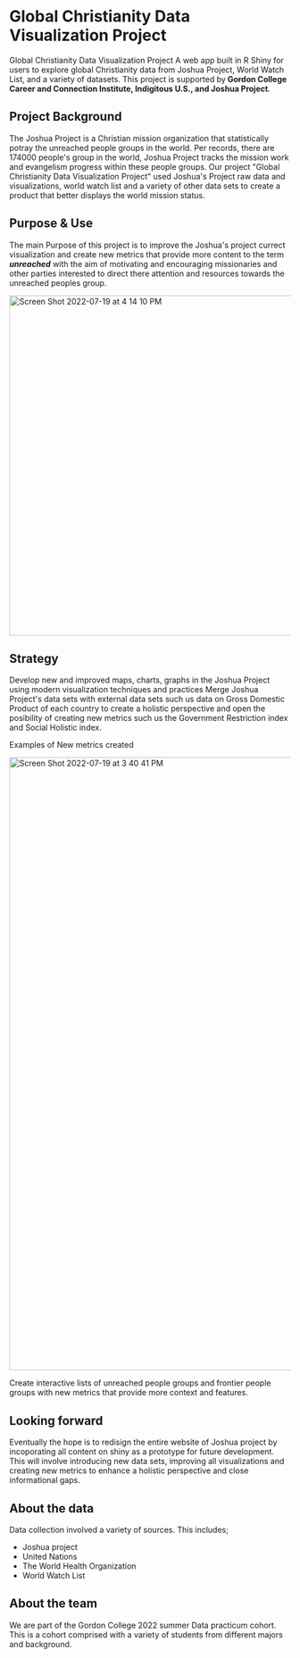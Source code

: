 
   <h1>Global Christianity Data Visualization Project</h1> Global Christianity Data Visualization Project
A web app built in R Shiny for users to explore global Christianity data from Joshua Project, World Watch List, and a variety of datasets.
 This project is supported by<strong> Gordon College Career and Connection Institute, Indigitous U.S., and Joshua Project</strong>.

   ## Project Background
The Joshua Project is a Christian mission organization that statistically potray the unreached people groups in the world. Per records, there are 174000 people's group in the world, Joshua Project tracks the mission work and evangelism progress within these people groups. Our project "Global Christianity Data Visualization Project" used Joshua's Project raw data and visualizations, world watch list and a variety of other data sets to create a product that better displays the world mission status.  
   
## Purpose & Use
The main Purpose of this project is to improve the Joshua's project currect visualization and create new metrics that provide more content to the term ***unreached*** with the aim of motivating and encouraging missionaries and other parties interested to direct there attention and resources towards the unreached peoples group.

   <img width="609" alt="Screen Shot 2022-07-19 at 4 14 10 PM" src="https://user-images.githubusercontent.com/109535700/179840003-5e6d516a-4c6a-4b7d-b4ce-3818c0802eca.png">


   ## Strategy
Develop new and improved maps, charts, graphs in the Joshua Project using modern visualization techniques and practices
Merge Joshua Project's data sets with external data sets such us data on Gross Domestic Product of each country to create a holistic perspective and open the posibility of creating new metrics such us the Government Restriction index and Social Holistic index.

Examples of New metrics created 

<img width="1098" alt="Screen Shot 2022-07-19 at 3 40 41 PM" src="https://user-images.githubusercontent.com/109535700/179834654-44a963d0-c77c-49ff-8857-0b13c7f9af26.png">

Create interactive lists of unreached people groups and frontier people groups with new metrics that provide more context and features.

## Looking forward 
Eventually the hope is to redisign the entire website of Joshua project by incoporating all content on shiny as a prototype for future development.
This will involve introducing new data sets, improving all visualizations and creating new metrics to enhance a holistic perspective and close informational gaps. 
 

## About the data
Data collection involved a variety of sources. This includes; 
- Joshua project
- United Nations
- The World Health Organization
- World Watch List 

## About the team
We are part of the Gordon College 2022 summer Data practicum cohort. This is a cohort comprised with a variety of students from different majors and background. 

